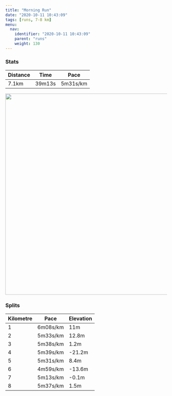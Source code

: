 ```yaml
---
title: "Morning Run"
date: "2020-10-11 10:43:09"
tags: [runs, 7-8 km]
menu:
  nav:
    identifier: "2020-10-11 10:43:09"
    parent: "runs"
    weight: 130
---
```


### Stats

| Distance | Time | Pace |
|----------|------|------|
|7.1km|39m13s|5m31s/km|

<img src='https://maps.googleapis.com/maps/api/staticmap?maptype=terrain&path=enc:kkvdIf}qNIWa@eAOm@IOGCC?OTSj@SZSRS`@g@j@U\OQM[Gc@Ba@Xu@bAuALU@ONWl@a@DE?OBCH@NIh@oBNOZm@zA{A\Gp@y@`@q@t@{@NWPSVSv@kA^]NWZYFAB?FH\fAHJBI?EMm@?U\uAVe@b@oBNa@Xe@Z_@`A}@P]d@g@f@aAPi@PYDQPY\]RGJPJ^NZ`AtAN`@R^X`ALPNHLPxAtDP^^f@HPj@n@Vj@NJ@?PWVUzAmCp@_Ah@gAp@aA|@oBh@wA^mAPs@PUJCJ@r@l@pAzAL\@XCX]zAM^S^Gx@?DBF`@\DTEZQh@c@|@W^O`@Ox@g@dBIj@[`ANFf@BXLr@PjDhAtA^`@HV?RFBJTNNqAF_AVw@Lw@Nq@T{ANo@P[HCr@aAf@e@XKJBd@^pAxAf@v@~@`AhArA|EbFLDJRI`@aAzC[tA]`A[pAw@dB_@nAQv@Ir@O~BA~@O`ASCQBI`@M^E\St@Qb@WrAGb@?b@A`@E\IZ?`@In@?`@QbAa@t@GH_@RUXG^e@`AKNGPE`@MRMDS?ULo@fAi@\g@r@OFi@Dw@h@GGID][GIi@iAI[IqA?u@HiAZsDVyDTqE@]CMGEWBqAKcEq@w@EqAc@s@QKAAAHS@M@OCCQI[CyAW]MQOa@e@YWYKc@ASG]Si@e@]SMBEF[h@Qr@MLE@KG}@gAIEYYmBaCMEIUi@bB_@xAa@rAc@`CUxAUx@_@~@@hARJLNJZH`@HvBAdA@vAHn@C|@UvCWtAKXORcAbA{@l@]FW?_@GUDs@AMDKT_@tA[t@SPGSGEQHMAMOg@cAMM[m@KWw@_AOWWu@G]O{@Li@HMLGl@{@b@]Dc@u@qB_@_DeAmEq@aCScASs@o@}CQsA[aBGg@I[F_@VHFCd@k@h@g@d@]`AeAD?BFP`@h@bAN`@NH&key=AIzaSyBPVQ_iynBzLujdhfLzy8Z-5zczbktE55k&size=800x800&scale=2&markers=color:yellow|label:S|53.36774,-2.5546&markers=color:green|label:F|53.367540000000005,-2.554599999999999' width='625' />

### Splits

| Kilometre | Pace | Elevation |
|------|------|-----------|
|1|6m08s/km|11m|
|2|5m33s/km|12.8m|
|3|5m38s/km|1.2m|
|4|5m39s/km|-21.2m|
|5|5m31s/km|8.4m|
|6|4m59s/km|-13.6m|
|7|5m13s/km|-0.1m|
|8|5m37s/km|1.5m|
